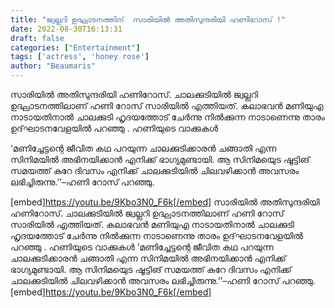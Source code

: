```yaml
---
title: "ജ്വല്ലറി ഉദ്ഘാടനത്തിന്  സാരിയിൽ അതിസുന്ദരിയി ഹണിറോസ് !"
date: 2022-08-30T16:13:31
draft: false
categories: ["Entertainment"]
tags: ['actress', 'honey rose']
author: "Beaumaris"
---
```


സാരിയിൽ അതിസുന്ദരിയി ഹണിറോസ്. ചാലക്കുടിയില്‍ ജ്വല്ലറി ഉദ്ഘാടനത്തിലാണ് ഹണി റോസ് സാരിയിൽ എത്തിയത്. കലാഭവൻ മണിയുഎ നാടായതിനാൽ ചാലക്കുടി ഹൃദയത്തോട് ചേർന്നു നിൽക്കുന്ന നാടാണെന്നു താരം ഉദ്‌ഘാടനവേളയിൽ പറഞ്ഞു . ഹണിയുടെ വാക്കുകൾ

‘മണിച്ചേട്ടന്റെ ജീവിത കഥ പറയുന്ന ചാലക്കുടിക്കാരൻ ചങ്ങാതി എന്ന സിനിമയിൽ അഭിനയിക്കാൻ എനിക്ക് ഭാഗ്യമുണ്ടായി. ആ സിനിമയുെട ഷൂട്ടിങ് സമയത്ത് കുറേ ദിവസം എനിക്ക് ചാലക്കുടിയിൽ ചിലവഴിക്കാൻ അവസരം ലഭിച്ചിരുന്നു.’’–ഹണി റോസ് പറഞ്ഞു.

[embed]https://youtu.be/9Kbo3N0_F6k[/embed]
സാരിയിൽ അതിസുന്ദരിയി ഹണിറോസ്. ചാലക്കുടിയില്‍ ജ്വല്ലറി ഉദ്ഘാടനത്തിലാണ് ഹണി റോസ് സാരിയിൽ എത്തിയത്. കലാഭവൻ മണിയുഎ നാടായതിനാൽ ചാലക്കുടി ഹൃദയത്തോട് ചേർന്നു നിൽക്കുന്ന നാടാണെന്നു താരം ഉദ്‌ഘാടനവേളയിൽ പറഞ്ഞു . ഹണിയുടെ വാക്കുകൾ ‘മണിച്ചേട്ടന്റെ ജീവിത കഥ പറയുന്ന ചാലക്കുടിക്കാരൻ ചങ്ങാതി എന്ന സിനിമയിൽ അഭിനയിക്കാൻ എനിക്ക് ഭാഗ്യമുണ്ടായി. ആ സിനിമയുെട ഷൂട്ടിങ് സമയത്ത് കുറേ ദിവസം എനിക്ക് ചാലക്കുടിയിൽ ചിലവഴിക്കാൻ അവസരം ലഭിച്ചിരുന്നു.’’–ഹണി റോസ് പറഞ്ഞു. [embed]https://youtu.be/9Kbo3N0_F6k[/embed]
